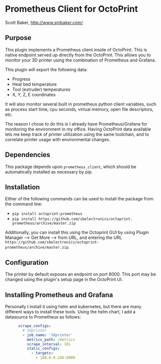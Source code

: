 # Prometheus Client for OctoPrint #
Scott Baker, http://www.smbaker.com/

## Purpose ##

This plugin implements a Prometheus client inside of OctoPrint. This is native endpoint served up directly from the OctoPrint. This allows you to monitor your 3D printer using the combination of Prometheus and Grafana.

This plugin will export the following data:
* Progress
* Heat bed temperature
* Tool (extruder) temperatures
* X, Y, Z, E coordinates

It will also monitor several built in prometheus python client variables, such as process start time, cpu seconds, virtual memory, open file descriptors, etc.

The reason I chose to do this is I already have Prometheus/Grafana for monitoring the environment in my office. Having OctoPrint data available lets me keep track of printer utilization using the same toolchain, and to correlate printer usage with environmental changes.

## Dependencies ##

This package depends upon `prometheus_client`, which should be automatically installed as necessary by pip. 

## Installation ##

Either of the following commands can be used to install the package from the command line:

* `pip install octoprint-prometheus`
* `pip install https://github.com/sbelectronics/octoprint-prometheus/archive/master.zip`

Additionally, you can install this using the Octoprint GUI by using Plugin Manager --> Get More --> from URL, and entering the URL `https://github.com/sbelectronics/octoprint-prometheus/archive/master.zip`.

## Configuration ##

The printer by default exposes an endpoint on port 8000. This port may be changed using the plugin's setup page in the OctoPrint UI.

## Installing Prometheus and Grafana ##

Personally I install it using helm and kubernetes, but there are many different ways to install these tools. Using the helm chart, I add a datasource to Prometheus as follows:

```yaml
      scrape_configs:
        # 3dprinter
        - job_name: '3dprinter'
          metrics_path: /metrics
          scrape_interval: 10s
          static_configs:
            - targets:
              - 198.0.0.246:8000
```
